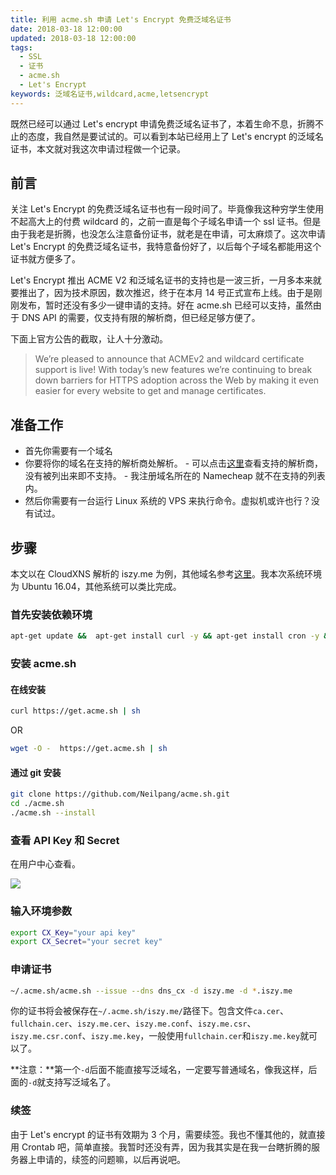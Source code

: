 ```yaml
---
title: 利用 acme.sh 申请 Let's Encrypt 免费泛域名证书
date: 2018-03-18 12:00:00
updated: 2018-03-18 12:00:00
tags:
  - SSL
  - 证书
  - acme.sh
  - Let's Encrypt
keywords: 泛域名证书,wildcard,acme,letsencrypt
---
```


既然已经可以通过 Let's encrypt 申请免费泛域名证书了，本着生命不息，折腾不止的态度，我自然是要试试的。可以看到本站已经用上了 Let's encrypt 的泛域名证书，本文就对我这次申请过程做一个记录。

<!--more-->

## 前言

关注 Let's Encrypt 的免费泛域名证书也有一段时间了。毕竟像我这种穷学生使用不起高大上的付费 wildcard 的，之前一直是每个子域名申请一个 ssl 证书。但是由于我老是折腾，也没怎么注意备份证书，就老是在申请，可太麻烦了。这次申请 Let's Encrypt 的免费泛域名证书，我特意备份好了，以后每个子域名都能用这个证书就方便多了。

Let's Encrypt 推出 ACME V2 和泛域名证书的支持也是一波三折，一月多本来就要推出了，因为技术原因，数次推迟，终于在本月 14 号正式宣布上线。由于是刚刚发布，暂时还没有多少一键申请的支持。好在 acme.sh 已经可以支持，虽然由于 DNS API 的需要，仅支持有限的解析商，但已经足够方便了。

下面上官方公告的截取，让人十分激动。

> We’re pleased to announce that ACMEv2 and wildcard certificate support is live! With today’s new features we’re continuing to break down barriers for HTTPS adoption across the Web by making it even easier for every website to get and manage certificates.

## 准备工作

- 首先你需要有一个域名
- 你要将你的域名在支持的解析商处解析。 - 可以点击[这里](https://github.com/Neilpang/acme.sh/blob/master/dnsapi/README.md)查看支持的解析商，没有被列出来即不支持。 - 我注册域名所在的 Namecheap 就不在支持的列表内。
- 然后你需要有一台运行 Linux 系统的 VPS 来执行命令。虚拟机或许也行？没有试过。

## 步骤

本文以在 CloudXNS 解析的 iszy.me 为例，其他域名参考[这里](https://github.com/Neilpang/acme.sh/blob/master/dnsapi/README.md)。我本次系统环境为 Ubuntu 16.04，其他系统可以类比完成。

### 首先安装依赖环境

```bash
apt-get update &&  apt-get install curl -y && apt-get install cron -y && apt-get install socat -y
```

### 安装 acme.sh

#### 在线安装

```bash
curl https://get.acme.sh | sh
```

OR

```bash
wget -O -  https://get.acme.sh | sh
```

#### 通过 git 安装

```bash
git clone https://github.com/Neilpang/acme.sh.git
cd ./acme.sh
./acme.sh --install
```

### 查看 API Key 和 Secret

在用户中心查看。

![](https://img.iszy.xyz/20190318221329.png)

### 输入环境参数

```bash
export CX_Key="your api key"
export CX_Secret="your secret key"
```

### 申请证书

```bash
~/.acme.sh/acme.sh --issue --dns dns_cx -d iszy.me -d *.iszy.me
```

你的证书将会被保存在`~/.acme.sh/iszy.me/`路径下。包含文件`ca.cer`、`fullchain.cer`、`iszy.me.cer`、`iszy.me.conf`、`iszy.me.csr`、`iszy.me.csr.conf`、`iszy.me.key`，一般使用`fullchain.cer`和`iszy.me.key`就可以了。

**注意：**第一个`-d`后面不能直接写泛域名，一定要写普通域名，像我这样，后面的`-d`就支持写泛域名了。

### 续签

由于 Let's encrypt 的证书有效期为 3 个月，需要续签。我也不懂其他的，就直接用 Crontab 吧，简单直接。我暂时还没有弄，因为我其实是在我一台瞎折腾的服务器上申请的，续签的问题嘛，以后再说吧。

